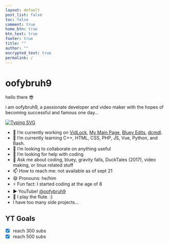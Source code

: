 ```yaml
---
layout: default
post_list: false
toc: false
comment: true
home_btn: true
btn_text: true
footer: true
title: ""
author: ""
encrypted_text: true
permalink: /
---
```


# oofybruh9

hello there 😎

i am oofybruh9, a passionate developer and video maker with the hopes of becoming successful and famous one day...

[![Typing SVG](https://readme-typing-svg.herokuapp.com?font=Nunito&weight=900&size=24&pause=1000&color=00AC00&center=true&vCenter=true&width=540&lines=Welcome+to+the+oofybruh9+Homepage!;Here+i+make+side+projects+that+nobody+will+use;I+have+a+YouTube+%40oofybruh9;bye)](https://git.io/typing-svg)

- 🔭 I’m currently working on [VidLock](https://github.com/oofybruh9/vidlock), [My Main Page](https://github.com/oofybruh9/oofybruh9.github.io), [Bluey Edits](https://blueyeditplus.rf.gd/), [dcmdl](https://github.com/oofyb9/dcmdl).
- 🌱 I’m currently learning C++, HTML, CSS, PHP, JS, Vue, Python, and Bash.
- 👯 I’m looking to collaborate on anything useful
- 🤔 I’m looking for help with coding
- 💬 Ask me about coding, bluey, gravity falls, DuckTales (2017), video making, or linux related stuff
- 📫 How to reach me: not available as of sept 21
- 😄 Pronouns: he/him
- ⚡ Fun fact: I started coding at the age of 8
- ▶️ YouTube! [@oofybruh9](https://youtube.com/@oofybruh9)
- 🎵 I play the flute. :)
- I have too many side projects...

## YT Goals

  - [x] reach 300 subs
  - [x] reach 500 subs
